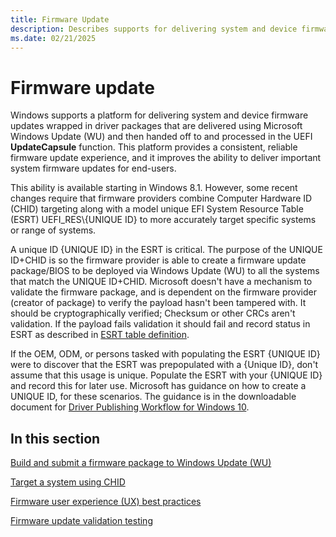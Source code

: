 ```yaml
---
title: Firmware Update
description: Describes supports for delivering system and device firmware updates using Microsoft Windows Update (WU) and the UEFI UpdateCapsule function.
ms.date: 02/21/2025
---
```


# Firmware update

Windows supports a platform for delivering system and device firmware updates wrapped in driver packages that are delivered using Microsoft Windows Update (WU) and then handed off to and processed in the UEFI **UpdateCapsule** function. This platform provides a consistent, reliable firmware update experience, and it improves the ability to deliver important system firmware updates for end-users.

This ability is available starting in Windows 8.1. However, some recent changes require that firmware providers combine Computer Hardware ID (CHID) targeting along with a model unique EFI System Resource Table (ESRT) UEFI\_RES\\{UNIQUE ID} to more accurately target specific systems or range of systems.

A unique ID {UNIQUE ID} in the ESRT is critical. The purpose of the UNIQUE ID+CHID is so the firmware provider is able to create a firmware update package/BIOS to be deployed via Windows Update (WU) to all the systems that match the UNIQUE ID+CHID. Microsoft doesn't have a mechanism to validate the firmware package, and is dependent on the firmware provider (creator of package) to verify the payload hasn't been tampered with. It should be cryptographically verified; Checksum or other CRCs aren't validation. If the payload fails validation it should fail and record status in ESRT as described in [ESRT table definition](./esrt-table-definition.md).

If the OEM, ODM, or persons tasked with populating the ESRT {UNIQUE ID} were to discover that the ESRT was prepopulated with a {Unique ID}, don't assume that this usage is unique. Populate the ESRT with your {UNIQUE ID} and record this for later use. Microsoft has guidance on how to create a UNIQUE ID, for these scenarios. The guidance is in the downloadable document for [Driver Publishing Workflow for Windows 10](https://download.microsoft.com/download/B/A/8/BA89DCE0-DB25-4425-9EFF-1037E0BA06F9/windows10_driver_publishing_workflow.docx).

## In this section

[Build and submit a firmware package to Windows Update (WU)](build-and-submit-a-firmware-package-to-windows-update.md)

[Target a system using CHID](target-a-system-using-chid.md)

[Firmware user experience (UX) best practices](firmware-user-experience-best-practices.md)

[Firmware update validation testing](firmware-update-validation-testing.md)
